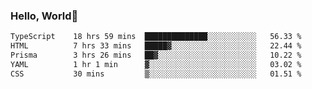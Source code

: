 
### Hello, World🐤

<!--START_SECTION:waka-->

```txt
TypeScript    18 hrs 59 mins  ██████████████░░░░░░░░░░░   56.33 %
HTML          7 hrs 33 mins   █████▓░░░░░░░░░░░░░░░░░░░   22.44 %
Prisma        3 hrs 26 mins   ██▓░░░░░░░░░░░░░░░░░░░░░░   10.22 %
YAML          1 hr 1 min      ▓░░░░░░░░░░░░░░░░░░░░░░░░   03.02 %
CSS           30 mins         ▒░░░░░░░░░░░░░░░░░░░░░░░░   01.51 %
```

<!--END_SECTION:waka-->
